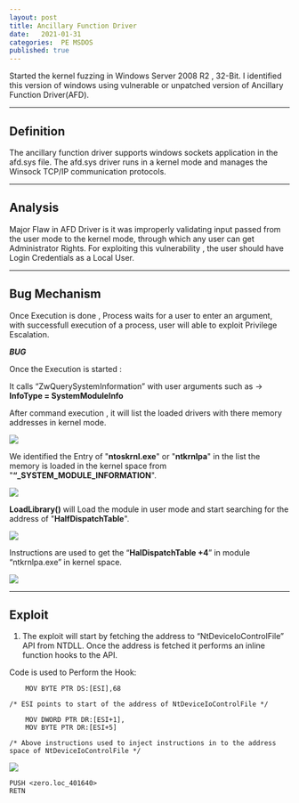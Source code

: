 ```yaml
---
layout: post
title: Ancillary Function Driver
date:   2021-01-31
categories:  PE MSDOS
published: true
---
```


Started the kernel fuzzing in Windows Server 2008 R2 , 32-Bit. I identified this version of windows using vulnerable or unpatched version of Ancillary Function Driver(AFD).

----
[](#header-1)**Definition**
---

The ancillary function driver supports windows sockets application in the afd.sys file. The afd.sys driver runs in a kernel mode and manages the Winsock TCP/IP communication protocols.

----
[](#header-2)**Analysis**
---

Major Flaw in AFD Driver is it was improperly validating input passed from the user mode to the kernel mode, through which any user can get Administrator Rights.
For exploiting this vulnerability , the user should have Login Credentials as a Local User.

----
 [](#header-3)**Bug Mechanism**
---

Once Execution is done , Process waits for a user to enter an argument, with successfull execution of a process, user will able to exploit Privilege Escalation.

***BUG***

Once the Execution is started :

It calls “ZwQuerySystemInformation” with user arguments such as -> **InfoType = SystemModuleInfo**

After command execution , it will list the loaded drivers with there memory addresses in kernel mode.

![](https://yashomer1994.github.io/yash007.github.io/assets/afd/1.png)

We identified the Entry of "**ntoskrnl.exe**" or "**ntkrnlpa**" in the list the memory is loaded in the kernel space from "**“_SYSTEM_MODULE_INFORMATION**".

![](https://yashomer1994.github.io/yash007.github.io/assets/afd/2.png)


**LoadLibrary()** will Load the module in user mode and start searching for the address of "**HalfDispatchTable**".

![](https://yashomer1994.github.io/yash007.github.io/assets/afd/3.png)

Instructions are used to get the “**HalDispatchTable +4**” in module “ntkrnlpa.exe” in kernel space.

![](https://yashomer1994.github.io/yash007.github.io/assets/afd/4.png)

----
 [](#header-4)**Exploit**
---

1. The exploit will start by fetching the address to “NtDeviceIoControlFile” API from NTDLL. Once the address is fetched it performs an inline function hooks to the API.

Code is used to Perform the Hook:

    
    	MOV BYTE PTR DS:[ESI],68

    /* ESI points to start of the address of NtDeviceIoControlFile */

        MOV DWORD PTR DR:[ESI+1],
        MOV BYTE PTR DR:[ESI+5]

    /* Above instructions used to inject instructions in to the address space of NtDeviceIoControlFile */

![](https://yashomer1994.github.io/yash007.github.io/assets/afd/5.png)


    PUSH <zero.loc_401640>
    RETN 











